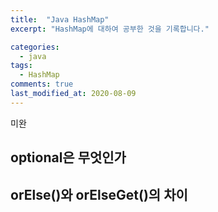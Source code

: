 ```yaml
---
title:  "Java HashMap"
excerpt: "HashMap에 대하여 공부한 것을 기록합니다."

categories:
  - java
tags:
  - HashMap
comments: true
last_modified_at: 2020-08-09
---
```


미완
## optional은 무엇인가

## orElse()와 orElseGet()의 차이
